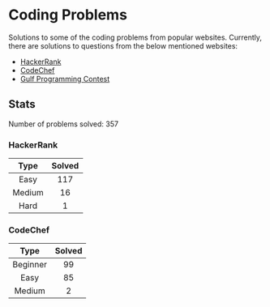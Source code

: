 # Coding Problems

Solutions to some of the coding problems from popular websites. Currently, there are solutions to questions from the below mentioned websites:
* [HackerRank](HackerRank "HackerRank")
* [CodeChef](CodeChef "CodeChef")
* [Gulf Programming Contest](Gulf%20Programming%20Contest "GPC")

## Stats

Number of problems solved: 357

### HackerRank

|Type|Solved|
|:---:|:---:|
|Easy|117|
|Medium|16|
|Hard|1|

### CodeChef

|Type|Solved|
|:---:|:---:|
|Beginner|99|
|Easy|85|
|Medium|2|
